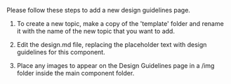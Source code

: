 Please follow these steps to add a new design guidelines page.

1. To create a new topic, make a copy of the 'template' folder and rename it with the name of the new topic that you want to add.

2. Edit the design.md file, replacing the placeholder text with design guidelines for this component.

3. Place any images to appear on the Design Guidelines page in a /img folder inside the main component folder.
